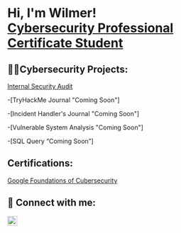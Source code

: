 <h1>Hi, I'm Wilmer! <br/><a href="https://github.com/lopezcybersec">Cybersecurity Professional Certificate Student</a></h1>

<h2>👨‍💻Cybersecurity Projects:</h2>

<a href="https://github.com/lopezcybersec/Botium-Toys-Internal-Security-Audit">Internal Security Audit</a>

-[TryHackMe Journal "Coming Soon"] 

-[Incident Handler's Journal "Coming Soon"]

-[Vulnerable System Analysis "Coming Soon"]

-[SQL Query “Coming Soon”]

<h2> Certifications:</h2>
<a href="https://drive.google.com/file/d/1YrynXlzCTvvJBr2SKoBCkokxn349RUSa/view?usp=sharing">Google Foundations of Cubersecurity</a>
<h2> 🤳 Connect with me:</h2>

[<img align="left" alt="wilmer-lopez| LinkedIn" width="22px" src="https://cdn.jsdelivr.net/npm/simple-icons@v3/icons/linkedin.svg" />][linkedin]

[linkedin]: https://linkedin.com/in/wilmer-lopez-4a7875321/

<!--
**lopezcybersec/lopezcybersec** is a ✨ _special_ ✨ repository because its `README.md` (this file) appears on your GitHub profile.

Here are some ideas to get you started:

- 🔭 I’m currently working on ...
- 🌱 I’m currently learning ...
- 👯 I’m looking to collaborate on ...
- 🤔 I’m looking for help with ...
- 💬 Ask me about ...
- 📫 How to reach me: ...
- 😄 Pronouns: ...
- ⚡ Fun fact: ...
-->
